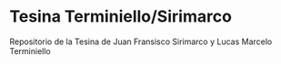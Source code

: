# Tesina Terminiello/Sirimarco
Repositorio de la Tesina de Juan Fransisco Sirimarco y Lucas Marcelo Terminiello
